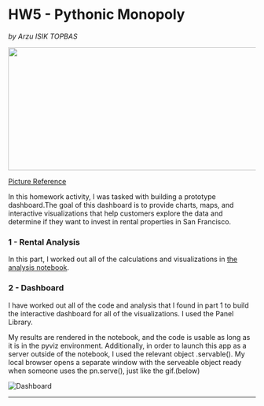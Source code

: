 # HW5 - Pythonic Monopoly
 *by Arzu ISIK TOPBAS*

<img src="https://images.pexels.com/photos/1370704/pexels-photo-1370704.jpeg" width="1000" height="250" />

[Picture Reference](https://www.sftravel.com/article/san-francisco-zoom-backgrounds-your-virtual-meetings)

In this homework activity, I was tasked with building a prototype dashboard.The goal of this dashboard is to provide charts, maps, and interactive visualizations that help customers explore the data and determine if they want to invest in rental properties in San Francisco.


### 1 - Rental Analysis

In this part, I worked out all of the calculations and visualizations in [the analysis notebook](https://github.com/arzuisiktopbas/python-homework/blob/main/Homework%235/rental_analysis.ipynb).

### 2 - Dashboard

I have worked out all of the code and analysis that I found in part 1 to build the interactive dashboard for all of the visualizations. I used the Panel Library.

My results are rendered in the notebook, and the code is usable as long as it is in the pyviz environment. Additionally, in order to launch this app as a server outside of the notebook, I used the relevant object .servable().  My local browser opens a separate window with the serveable object ready when someone uses the pn.serve(), just like the gif.(below)

![Dashboard](https://github.com/arzuisiktopbas/05-Pythonic_Monopoly/blob/main/Homework%235/Images/Dashboard.gif)



---
